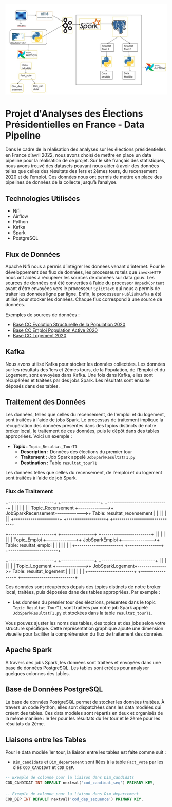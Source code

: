 <div style="text-align:center">
    <img src="Architecture.jpeg" alt="Texte de remplacement" width="800"/>
</div>


# Projet d'Analyses des Élections Présidentielles en France - Data Pipeline

Dans le cadre de la réalisation des analyses sur les élections présidentielles en France d’avril 2022, nous avons choisi de mettre en place un data pipeline pour la réalisation de ce projet. Sur le site français des statistiques, nous avons trouvé des datasets pouvant nous aider à avoir des données telles que celles des résultats des 1ers et 2èmes tours, du recensement 2020 et de l’emploi. Ces données nous ont permis de mettre en place des pipelines de données de la collecte jusqu’à l’analyse.

## Technologies Utilisées

- Nifi
- Airflow
- Python
- Kafka
- Spark
- PostgreSQL

## Flux de Données

Apache Nifi nous a permis d’intégrer les données venant d'internet. Pour le développement des flux de données, les processeurs tels que `invokeHTTP` nous ont aidés à récupérer les sources de données sur data.gouv. Les sources de données ont été converties à l’aide du processor `UnpackContent` avant d’être envoyées vers le processeur `SplitText` qui nous a permis de traiter les données ligne par ligne. Enfin, le processeur `PublishKafka` a été utilisé pour stocker les données. Chaque flux correspond à une source de données.

Exemples de sources de données :
- [Base CC Évolution Structurelle de la Population 2020](https://www.insee.fr/fr/statistiques/fichier/7632446/base-cc-evol-struct-pop-2020_xlsx.zip)
- [Base CC Emploi Population Active 2020](https://www.insee.fr/fr/statistiques/fichier/7632867/base-cc-emploi-pop-active-2020_csv.zip)
- [Base CC Logement 2020](https://www.insee.fr/fr/statistiques/fichier/7631186/base-cc-logement-2020_csv.zip)

## Kafka

Nous avons utilisé Kafka pour stocker les données collectées. Les données sur les résultats des 1ers et 2èmes tours, de la Population, de l’Emploi et du Logement, sont envoyées dans Kafka. Une fois dans Kafka, elles sont récupérées et traitées par des jobs Spark. Les résultats sont ensuite déposés dans des tables.

## Traitement des Données

Les données, telles que celles du recensement, de l'emploi et du logement, sont traitées à l'aide de jobs Spark. Le processus de traitement implique la récupération des données présentes dans des topics distincts de notre broker local, le traitement de ces données, puis le dépôt dans des tables appropriées. Voici un exemple :

- **Topic :** `Topic_Resultat_TourT1`
  - **Description :** Données des élections du premier tour
  - **Traitement :** Job Spark appelé `JobSparkResultatT1.py`
  - **Destination :** Table `resultat_tourT1`

Les données telles que celles du recensement, de l’emploi et du logement sont traitées à l’aide de job Spark. 

### Flux de Traitement

 +----------------------+              +-------------------+              +-----------------------------+
 |                      |              |                   |              |                             |
 |   Topic_Recensement  +------------->+ JobSparkRecensement+------------>+ Table: resultat_recensement |
 |                      |              |                   |              |                             |
 +----------------------+              +-------------------+              +-----------------------------+

 +----------------------+              +----------------+               +------------------------+
 |                      |              |                |               |                        |
 |   Topic_Emploi       +------------->+ JobSparkEmploi +-------------->+ Table: resultat_emploi |
 |                      |              |                |               |                        |
 +----------------------+              +----------------+               +------------------------+

 +----------------------+              +----------------+                +--------------------------+
 |                      |              |                |                |                          |
 |   Topic_Logement     +------------->+ JobSparkLogement+-------------->+ Table: resultat_logement |
 |                      |              |                |                |                          |
 +----------------------+              +----------------+                +--------------------------+

Ces données sont récupérées depuis des topics distincts de notre broker local, traitées, puis déposées dans des tables appropriées. Par exemple :

- Les données du premier tour des élections, présentes dans le topic `Topic_Resultat_TourT1`, sont traitées par notre job Spark appelé `JobSparkResultatT1.py` et stockées dans la table `resultat_tourT1`.

Vous pouvez ajuster les noms des tables, des topics et des jobs selon votre structure spécifique. Cette représentation graphique ajoute une dimension visuelle pour faciliter la compréhension du flux de traitement des données.


## Apache Spark

À travers des jobs Spark, les données sont traitées et envoyées dans une base de données PostgreSQL. Les tables sont créées pour analyser quelques colonnes des tables.

## Base de Données PostgreSQL

La base de données PostgreSQL permet de stocker les données traitées. À travers un code Python, elles sont dispatchées dans les data modèles qui créent des tables. Ces data modèles sont répartis en deux et organisés de la même manière : le 1er pour les résultats du 1er tour et le 2ème pour les résultats du 2ème.

## Liaisons entre les Tables

Pour le data modèle 1er tour, la liaison entre les tables est faite comme suit :
- `Dim_candidats` et `Dim_departement` sont liées à la table `Fact_vote` par les clés `COD_CANDIDAT` et `COD_DEP`.

```sql
-- Exemple de colonne pour la liaison dans Dim_candidats
COD_CANDIDAT INT DEFAULT nextval('cod_candidat_seq') PRIMARY KEY,

-- Exemple de colonne pour la liaison dans Dim_departement
COD_DEP INT DEFAULT nextval('cod_dep_sequence') PRIMARY KEY,
